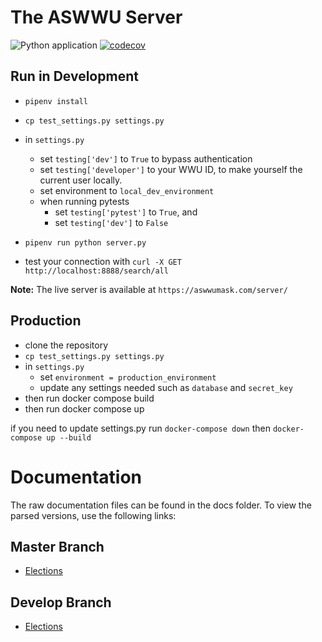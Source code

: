 # The ASWWU Server

![Python application](https://github.com/ASWWU-Web/python_server/workflows/Python%20application/badge.svg) [![codecov](https://codecov.io/gh/ASWWU-Web/python_server/branch/develop/graph/badge.svg)](https://codecov.io/gh/ASWWU-Web/python_server)

## Run in Development

- `pipenv install`
- `cp test_settings.py settings.py`
- in `settings.py`

  - set `testing['dev']` to `True` to bypass authentication
  - set `testing['developer']` to your WWU ID, to make yourself the current user locally.
  - set environment to `local_dev_environment`
  - when running pytests
    - set `testing['pytest']` to `True`, and
    - set `testing['dev']` to `False`

- `pipenv run python server.py`
- test your connection with `curl -X GET http://localhost:8888/search/all`

**Note:** The live server is available at `https://aswwumask.com/server/`

## Production

- clone the repository
- `cp test_settings.py settings.py`
- in `settings.py`
  - set `environment = production_environment`
  - update any settings needed such as `database` and `secret_key`
- then run docker compose build
- then run docker compose up

if you need to update settings.py
run `docker-compose down` then `docker-compose up --build`

# Documentation

The raw documentation files can be found in the docs folder. To view the parsed versions, use the following links:

## Master Branch

- [Elections](https://docs.aswwu.com?url=https://raw.githubusercontent.com/ASWWU-Web/python_server/master/docs/elections.yml)

## Develop Branch

- [Elections](https://docs.aswwu.com?url=https://raw.githubusercontent.com/ASWWU-Web/python_server/develop/docs/elections.yml)
